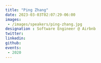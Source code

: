 ```yaml
---
title: "Ping Zhang"
date: 2023-03-03T02:07:29-06:00
images: 
 - /images/speakers/ping-zhang.jpg
designation : Software Engineer @ Airbnb
twitter: 
linkedin: 
github: 
events:
 - 2020
---
```



